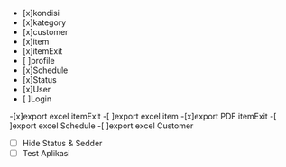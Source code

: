 - [x]kondisi
- [x]kategory
- [x]customer
- [x]item
- [x]itemExit
- [ ]profile
- [x]Schedule
- [x]Status
- [x]User
- [ ]Login


-[x]export excel itemExit
-[ ]export excel item 
-[x]export PDF itemExit
-[ ]export excel Schedule
-[ ]export excel Customer

-[ ] Hide Status & Sedder
-[ ] Test Aplikasi
